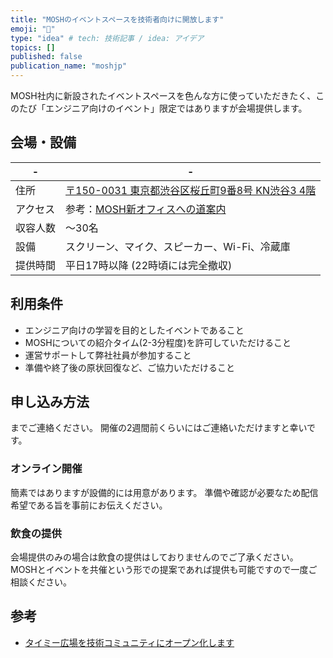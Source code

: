 ```yaml
---
title: "MOSHのイベントスペースを技術者向けに開放します"
emoji: "🏢"
type: "idea" # tech: 技術記事 / idea: アイデア
topics: []
published: false
publication_name: "moshjp"
---
```


MOSH社内に新設されたイベントスペースを色んな方に使っていただきたく、このたび「エンジニア向けのイベント」限定ではありますが会場提供します。

## 会場・設備

| - | - |
| --- | --- |
| 住所 | [〒150-0031 東京都渋谷区桜丘町9番8号 KN渋谷3 4階](https://maps.app.goo.gl/qAEc8wT8CbDoNbQY9) |
| アクセス | 参考：[MOSH新オフィスへの道案内](https://moshjp.notion.site/MOSH-1e0647fa6ef680d79835d8e4a740ed9c) |
| 収容人数 | 〜30名 |
| 設備 | スクリーン、マイク、スピーカー、Wi-Fi、冷蔵庫 |
| 提供時間 | 平日17時以降 (22時頃には完全撤収) |

## 利用条件

- エンジニア向けの学習を目的としたイベントであること
- MOSHについての紹介タイム(2-3分程度)を許可していただけること
- 運営サポートして弊社社員が参加すること
- 準備や終了後の原状回復など、ご協力いただけること

## 申し込み方法

<!-- TODO: どうするか -->
までご連絡ください。
開催の2週間前くらいにはご連絡いただけますと幸いです。

### オンライン開催

簡素ではありますが設備的には用意があります。
準備や確認が必要なため配信希望である旨を事前にお伝えください。

### 飲食の提供

会場提供のみの場合は飲食の提供はしておりませんのでご了承ください。
MOSHとイベントを共催という形での提案であれば提供も可能ですので一度ご相談ください。

## 参考

- [タイミー広場を技術コミュニティにオープン化します](https://note.com/r_kawamata/n/nb3157e12819c)

